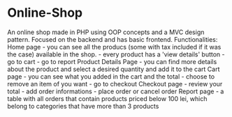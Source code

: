 # Online-Shop
An online shop made in PHP using OOP concepts and a MVC design pattern. Focused on the backend and has basic frontend.
Functionalities:
  Home page 
    - you can see all the producs (some with tax included if it was the case) available in the shop. 
    - every product has a 'view details' button
    - go to cart
    - go to report
  Product Details Page - you can find more details about the product and select a desired quantity and add it to the cart
  Cart page - you can see what you added in the cart and the total
            - choose to remove an item of you want
            - go to checkout
  Checkout page - review your total
                - add order informations
                - place order or cancel order
  Report page - a table with all orders that contain products priced below 100 lei, which belong to categories that have more than 3 products
              
